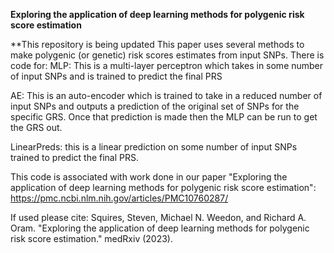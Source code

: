 
**Exploring the application of deep learning methods for polygenic risk score estimation**

**This repository is being updated
This paper uses several methods to make polygenic (or genetic) risk scores estimates from input SNPs.
There is code for:
MLP: This is a multi-layer perceptron which takes in some number of input SNPs and is trained to predict the final PRS

AE: This is an auto-encoder which is trained to take in a reduced number of input SNPs and outputs a prediction of the original set of SNPs for the specific GRS. Once that prediction is made then the MLP can be run to get the GRS out.

LinearPreds: this is a linear prediction on some number of input SNPs trained to predict the final PRS.

















This code is associated with work done in our paper "Exploring the application of deep learning methods for polygenic risk score estimation":
https://pmc.ncbi.nlm.nih.gov/articles/PMC10760287/

If used please cite:
Squires, Steven, Michael N. Weedon, and Richard A. Oram. "Exploring the application of deep learning methods for polygenic risk score estimation." medRxiv (2023).


